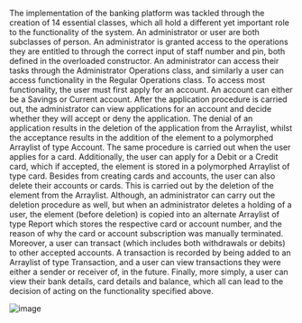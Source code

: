 The implementation of the banking platform was tackled through the creation of 14 essential classes, which all hold a different yet important role to the functionality of the system. An administrator or user are both subclasses of person. An administrator is granted access to the operations they are entitled to through the correct input of staff number and pin, both defined in the overloaded constructor. An administrator can access their tasks through the Administrator Operations class, and similarly a user can access functionality in the Regular Operations class. To access most functionality, the user must first apply for an account. An account can either be a Savings or Current account. After the application procedure is carried out, the administrator can view applications for an account and decide whether they will accept or deny the application. The denial of an application results in the deletion of the application from the Arraylist, whilst the acceptance results in the addition of the element to a polymorphed Arraylist of type Account. The same procedure is carried out when the user applies for a card. Additionally, the user can apply for a Debit or a Credit card, which if accepted, the element is stored in a polymorphed Arraylist of type card. Besides from creating cards and accounts, the user can also delete their accounts or cards. This is carried out by the deletion of the element from the Arraylist. Although, an administrator can carry out the deletion procedure as well, but when an administrator deletes a holding of a user, the element (before deletion) is copied into an alternate Arraylist of type Report which stores the respective card or account number, and the reason of why the card or account subscription was manually terminated. Moreover, a user can transact (which includes both withdrawals or debits) to other accepted accounts. A transaction is recorded by being added to an Arraylist of type Transaction, and a user can view transactions they were either a sender or receiver of, in the future. Finally, more simply, a user can view their bank details, card details and balance, which all can lead to the decision of acting on the functionality specified above.


![image](https://user-images.githubusercontent.com/73174341/116824073-7c0c1280-ab88-11eb-95f4-b2fa0f81c8ff.png)
